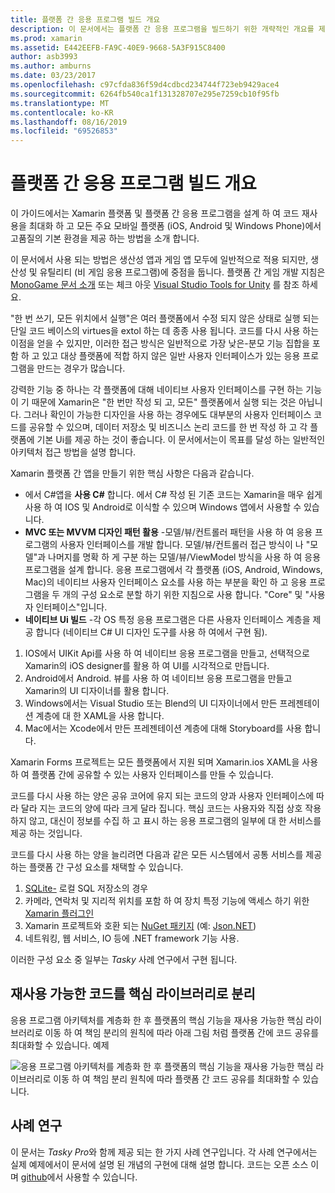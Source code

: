 ```yaml
---
title: 플랫폼 간 응용 프로그램 빌드 개요
description: 이 문서에서는 플랫폼 간 응용 프로그램을 빌드하기 위한 개략적인 개요를 제공 합니다. 의 C#값, MVC/MVVM와 같은 디자인 패턴, 네이티브 ui를 설명 합니다.
ms.prod: xamarin
ms.assetid: E442EEFB-FA9C-40E9-9668-5A3F915C8400
author: asb3993
ms.author: amburns
ms.date: 03/23/2017
ms.openlocfilehash: c97cfda836f59d4cdbcd234744f723eb9429ace4
ms.sourcegitcommit: 6264fb540ca1f131328707e295e7259cb10f95fb
ms.translationtype: MT
ms.contentlocale: ko-KR
ms.lasthandoff: 08/16/2019
ms.locfileid: "69526853"
---
```

# <a name="building-cross-platform-applications-overview"></a>플랫폼 간 응용 프로그램 빌드 개요

이 가이드에서는 Xamarin 플랫폼 및 플랫폼 간 응용 프로그램을 설계 하 여 코드 재사용을 최대화 하 고 모든 주요 모바일 플랫폼 (iOS, Android 및 Windows Phone)에서 고품질의 기본 환경을 제공 하는 방법을 소개 합니다.

이 문서에서 사용 되는 방법은 생산성 앱과 게임 앱 모두에 일반적으로 적용 되지만, 생산성 및 유틸리티 (비 게임 응용 프로그램)에 중점을 둡니다. 플랫폼 간 게임 개발 지침은 [MonoGame 문서 소개](~/graphics-games/monogame/introduction/index.md) 또는 체크 아웃 [Visual Studio Tools for Unity](https://docs.microsoft.com/visualstudio/cross-platform/visual-studio-tools-for-unity) 를 참조 하세요.

"한 번 쓰기, 모든 위치에서 실행"은 여러 플랫폼에서 수정 되지 않은 상태로 실행 되는 단일 코드 베이스의 virtues을 extol 하는 데 종종 사용 됩니다. 코드를 다시 사용 하는 이점을 얻을 수 있지만, 이러한 접근 방식은 일반적으로 가장 낮은-분모 기능 집합을 포함 하 고 있고 대상 플랫폼에 적합 하지 않은 일반 사용자 인터페이스가 있는 응용 프로그램을 만드는 경우가 많습니다.

강력한 기능 중 하나는 각 플랫폼에 대해 네이티브 사용자 인터페이스를 구현 하는 기능이 기 때문에 Xamarin은 "한 번만 작성 되 고, 모든" 플랫폼에서 실행 되는 것은 아닙니다. 그러나 확인이 가능한 디자인을 사용 하는 경우에도 대부분의 사용자 인터페이스 코드를 공유할 수 있으며, 데이터 저장소 및 비즈니스 논리 코드를 한 번 작성 하 고 각 플랫폼에 기본 Ui를 제공 하는 것이 좋습니다. 이 문서에서는이 목표를 달성 하는 일반적인 아키텍처 접근 방법을 설명 합니다.

Xamarin 플랫폼 간 앱을 만들기 위한 핵심 사항은 다음과 같습니다.

- 에서 C#앱을 **사용 C#**  합니다. 에서 C# 작성 된 기존 코드는 Xamarin을 매우 쉽게 사용 하 여 IOS 및 Android로 이식할 수 있으며 Windows 앱에서 사용할 수 있습니다.
- **MVC 또는 MVVM 디자인 패턴 활용** -모델/뷰/컨트롤러 패턴을 사용 하 여 응용 프로그램의 사용자 인터페이스를 개발 합니다. 모델/뷰/컨트롤러 접근 방식이 나 "모델"과 나머지를 명확 하 게 구분 하는 모델/뷰/ViewModel 방식을 사용 하 여 응용 프로그램을 설계 합니다. 응용 프로그램에서 각 플랫폼 (iOS, Android, Windows, Mac)의 네이티브 사용자 인터페이스 요소를 사용 하는 부분을 확인 하 고 응용 프로그램을 두 개의 구성 요소로 분할 하기 위한 지침으로 사용 합니다. "Core" 및 "사용자 인터페이스"입니다.
- **네이티브 Ui 빌드** -각 OS 특정 응용 프로그램은 다른 사용자 인터페이스 계층을 제공 합니다 (네이티브 C# UI 디자인 도구를 사용 하 여에서 구현 됨).

1. IOS에서 UIKit Api를 사용 하 여 네이티브 응용 프로그램을 만들고, 선택적으로 Xamarin의 iOS designer를 활용 하 여 UI를 시각적으로 만듭니다.
1. Android에서 Android. 뷰를 사용 하 여 네이티브 응용 프로그램을 만들고 Xamarin의 UI 디자이너를 활용 합니다.
1. Windows에서는 Visual Studio 또는 Blend의 UI 디자이너에서 만든 프레젠테이션 계층에 대 한 XAML을 사용 합니다.
1. Mac에서는 Xcode에서 만든 프레젠테이션 계층에 대해 Storyboard를 사용 합니다.

Xamarin Forms 프로젝트는 모든 플랫폼에서 지원 되며 Xamarin.ios XAML을 사용 하 여 플랫폼 간에 공유할 수 있는 사용자 인터페이스를 만들 수 있습니다. 

코드를 다시 사용 하는 양은 공유 코어에 유지 되는 코드의 양과 사용자 인터페이스에 따라 달라 지는 코드의 양에 따라 크게 달라 집니다. 핵심 코드는 사용자와 직접 상호 작용 하지 않고, 대신이 정보를 수집 하 고 표시 하는 응용 프로그램의 일부에 대 한 서비스를 제공 하는 것입니다.

코드를 다시 사용 하는 양을 늘리려면 다음과 같은 모든 시스템에서 공통 서비스를 제공 하는 플랫폼 간 구성 요소를 채택할 수 있습니다.

1. [SQLite-](https://www.nuget.org/packages/sqlite-net-pcl/) 로컬 SQL 저장소의 경우
1. 카메라, 연락처 및 지리적 위치를 포함 하 여 장치 특정 기능에 액세스 하기 위한 [Xamarin 플러그인](https://xamarin.com/plugins)
1. Xamarin 프로젝트와 호환 되는 [NuGet 패키지](https://nuget.org) (예: [Json.NET](https://www.nuget.org/packages/Newtonsoft.Json/))
1. 네트워킹, 웹 서비스, IO 등에 .NET framework 기능 사용.


이러한 구성 요소 중 일부는 *Tasky* 사례 연구에서 구현 됩니다.

 <a name="Separate_Reusable_Code_into_a_Core_Library" />


## <a name="separate-reusable-code-into-a-core-library"></a>재사용 가능한 코드를 핵심 라이브러리로 분리

응용 프로그램 아키텍처를 계층화 한 후 플랫폼의 핵심 기능을 재사용 가능한 핵심 라이브러리로 이동 하 여 책임 분리의 원칙에 따라 아래 그림 처럼 플랫폼 간에 코드 공유를 최대화할 수 있습니다. 예제

 ![](overview-images/layers2.png "응용 프로그램 아키텍처를 계층화 한 후 플랫폼의 핵심 기능을 재사용 가능한 핵심 라이브러리로 이동 하 여 책임 분리 원칙에 따라 플랫폼 간 코드 공유를 최대화할 수 있습니다.")

 <a name="Case_Studies" />


## <a name="case-studies"></a>사례 연구

이 문서는 *Tasky Pro*와 함께 제공 되는 한 가지 사례 연구입니다. 각 사례 연구에서는 실제 예제에서이 문서에 설명 된 개념의 구현에 대해 설명 합니다. 코드는 오픈 소스 이며 [github](https://github.com/xamarin/mobile-samples/)에서 사용할 수 있습니다.
